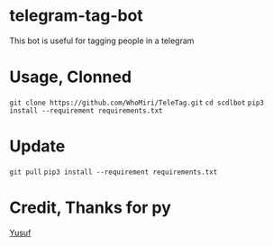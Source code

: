 # telegram-tag-bot
This bot is useful for tagging people in a telegram

# Usage, Clonned
`git clone https://github.com/WhoMiri/TeleTag.git`
`cd scdlbot`
`pip3 install --requirement requirements.txt`

# Update
`git pull`
`pip3 install --requirement requirements.txt`


# Credit, Thanks for py

[Yusuf](https://github.com/yusufusta)
